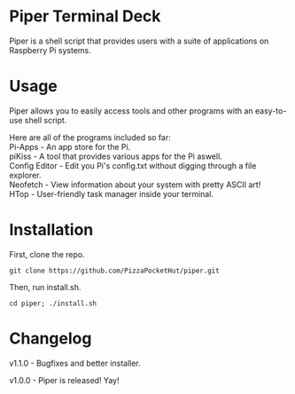 # Piper Terminal Deck
Piper is a shell script that provides users with a suite of applications on Raspberry Pi systems.

# Usage
Piper allows you to easily access tools and other programs with an easy-to-use shell script.

Here are all of the programs included so far:                         
Pi-Apps - An app store for the Pi.                       
piKiss - A tool that provides various apps for the Pi aswell.                         
Config Editor - Edit you Pi's config.txt without digging through a file explorer.                       
Neofetch - View information about your system with pretty ASCII art!                          
HTop - User-friendly task manager inside your terminal.                      

# Installation
First, clone the repo.
```
git clone https://github.com/PizzaPocketHut/piper.git
```
Then, run install.sh.
```
cd piper; ./install.sh
```

# Changelog
v1.1.0 - Bugfixes and better installer.

v1.0.0 - Piper is released! Yay!
